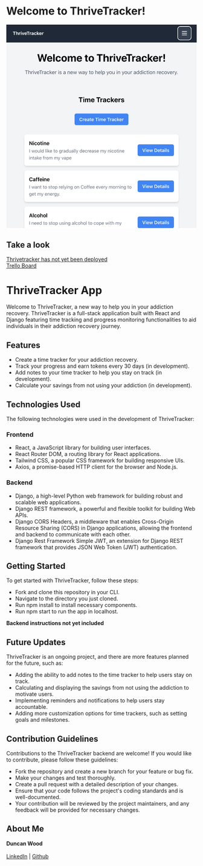 # Welcome to ThriveTracker!
![Thrivetracker Screenshot](thrivetracker-frontend/src/Assets/screenshot.png)

## Take a look
[Thrivetracker has not yet been deployed](https://www.clappisonvet.com/wp-content/uploads/sites/222/2022/02/hang-in-there-baby.png) <br/>
[Trello Board](https://trello.com/b/WLRA6mGl/project-4-capstone)

# ThriveTracker App
Welcome to ThriveTracker, a new way to help you in your addiction recovery. ThriveTracker is a full-stack application built with React and Django featuring time tracking and progress monitoring functionalities to aid individuals in their addiction recovery journey.

## Features
- Create a time tracker for your addiction recovery.
- Track your progress and earn tokens every 30 days (in development).
- Add notes to your time tracker to help you stay on track (in development).
- Calculate your savings from not using your addiction (in development).

## Technologies Used
The following technologies were used in the development of ThriveTracker:

### Frontend
- React, a JavaScript library for building user interfaces.
- React Router DOM, a routing library for React applications.
- Tailwind CSS, a popular CSS framework for building responsive UIs.
- Axios, a promise-based HTTP client for the browser and Node.js.

### Backend
- Django, a high-level Python web framework for building robust and scalable web applications.
- Django REST framework, a powerful and flexible toolkit for building Web APIs.
- Django CORS Headers, a middleware that enables Cross-Origin Resource Sharing (CORS) in Django applications, allowing the frontend and backend to communicate with each other.
- Django Rest Framework Simple JWT, an extension for Django REST framework that provides JSON Web Token (JWT) authentication.

## Getting Started
To get started with ThriveTracker, follow these steps:

- Fork and clone this repository in your CLI.
- Navigate to the directory you just cloned.
- Run npm install to install necessary components.
- Run npm start to run the app in localhost.

**Backend instructions not yet included**

## Future Updates
ThriveTracker is an ongoing project, and there are more features planned for the future, such as:

- Adding the ability to add notes to the time tracker to help users stay on track.
- Calculating and displaying the savings from not using the addiction to motivate users.
- Implementing reminders and notifications to help users stay accountable.
- Adding more customization options for time trackers, such as setting goals and milestones.

## Contribution Guidelines
Contributions to the ThriveTracker backend are welcome! If you would like to contribute, please follow these guidelines:

- Fork the repository and create a new branch for your feature or bug fix.
- Make your changes and test thoroughly.
- Create a pull request with a detailed description of your changes.
- Ensure that your code follows the project's coding standards and is well-documented.
- Your contribution will be reviewed by the project maintainers, and any feedback will be provided for necessary changes.

## About Me 
**Duncan Wood**<br/>
<br/>
[LinkedIn](https://www.linkedin.com/in/duncanwoodpro/) |
[Github](https://github.com/Duncan-Wood)
<br/>